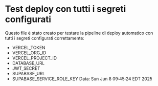 # Test deploy con tutti i segreti configurati
Questo file è stato creato per testare la pipeline di deploy automatico con tutti i segreti configurati correttamente:
- VERCEL_TOKEN
- VERCEL_ORG_ID
- VERCEL_PROJECT_ID
- DATABASE_URL
- JWT_SECRET
- SUPABASE_URL
- SUPABASE_SERVICE_ROLE_KEY
Data: Sun Jun  8 09:45:24 EDT 2025
